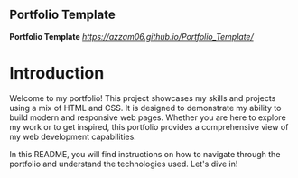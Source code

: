 ## Portfolio Template

**Portfolio Template** *https://azzam06.github.io/Portfolio_Template/*

# Introduction

Welcome to my portfolio! This project showcases my skills and projects using a mix of HTML and CSS. It is designed to demonstrate my ability to build modern and responsive web pages. Whether you are here to explore my work or to get inspired, this portfolio provides a comprehensive view of my web development capabilities.

In this README, you will find instructions on how to navigate through the portfolio and understand the technologies used. Let's dive in!
